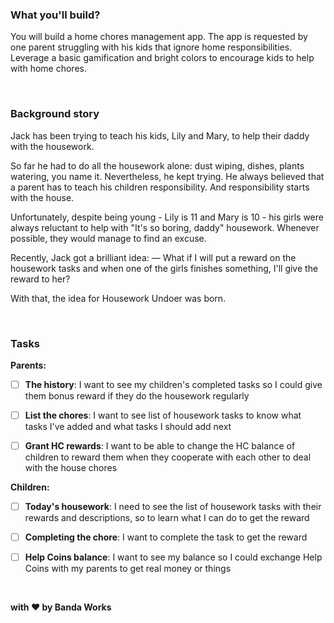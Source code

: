 ### What you'll build?

You will build a home chores management app. The app is requested by one parent struggling with his kids that ignore home responsibilities. Leverage a basic gamification and bright colors to encourage kids to help with home chores.

&nbsp;

### Background story

Jack has been trying to teach his kids, Lily and Mary, to help their daddy with the housework.

So far he had to do all the housework alone: dust wiping, dishes, plants watering, you name it. Nevertheless, he kept trying. He always believed that a parent has to teach his children responsibility. And responsibility starts with the house.

Unfortunately, despite being young - Lily is 11 and Mary is 10 - his girls were always reluctant to help with "It's so boring, daddy" housework. Whenever possible, they would manage to find an excuse.

Recently,  Jack got a brilliant idea:
— What if I will put a reward on the housework tasks and when one of the girls finishes something, I'll give the reward to her?

With that, the idea for Housework Undoer was born.

&nbsp;

### Tasks

**Parents:**

- [ ] **The history**: I want to see my children's completed tasks so I could give them bonus reward if they do the housework regularly

- [ ] **List the chores**: I want to see list of housework tasks to know what tasks I've added and what tasks I should add next

- [ ] **Grant HC rewards**: I want to be able to change the HC balance of children to reward them when they cooperate with each other to deal with the house chores

**Children:** 

- [ ] **Today's housework**: I need to see the list of housework tasks with their rewards and descriptions,
so to learn what I can do to get the reward 

- [ ] **Completing the chore**: I want to complete the task to get the reward

- [ ] **Help Coins balance**: I want to see my balance so I could exchange Help Coins with my parents to get real money or things

&nbsp;

**with :heart: by Banda Works**
